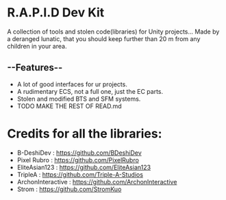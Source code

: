 # R.A.P.I.D Dev Kit
A collection of tools and stolen code(libraries) for Unity projects... Made by a deranged lunatic, that you should keep further than 20 m from any children in your area.
## --Features-- 
- A lot of good interfaces for ur projects.
- A rudimentary ECS, not a full one, just the EC parts.
- Stolen and modified BTS and SFM systems.
- TODO MAKE THE REST OF READ.md
# Credits for all the libraries: 
- B-DeshiDev : https://github.com/BDeshiDev
- Pixel Rubro : https://github.com/PixelRubro
- EliteAsian123 : https://github.com/EliteAsian123
- TripleA : https://github.com/Triple-A-Studios
- ArchonInteractive : https://github.com/ArchonInteractive
- Strom : https://github.com/StromKuo
